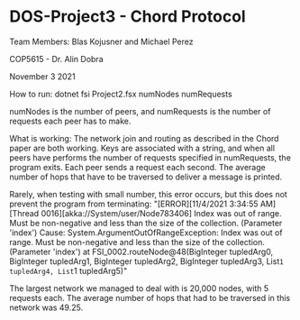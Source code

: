 # DOS-Project3 - Chord Protocol
Team Members: Blas Kojusner and Michael Perez

COP5615 - Dr. Alin Dobra

November 3 2021

How to run:
dotnet fsi Project2.fsx numNodes numRequests

numNodes is the number of peers, and numRequests is the number of requests each peer has to make. 

What is working:
The network join and routing as described in the Chord paper are both working. Keys are associated with a string, and when all peers have performs the number of requests specified in numRequests, the program exits. Each peer sends a request each second. The average number of hops that have to be traversed to deliver a message is printed. 

Rarely, when testing with small number, this error occurs, but this does not prevent the program from terminating:
"[ERROR][11/4/2021 3:34:55 AM][Thread 0016][akka://System/user/Node783406] Index was out of range. Must be non-negative and less than the size of the collection. (Parameter 'index')
Cause: System.ArgumentOutOfRangeException: Index was out of range. Must be non-negative and less than the size of the collection. (Parameter 'index')
   at FSI_0002.routeNode@48(BigInteger tupledArg0, BigInteger tupledArg1, BigInteger tupledArg2, BigInteger tupledArg3, List`1 tupledArg4, List`1 tupledArg5)"
   
The largest network we managed to deal with is 20,000 nodes, with 5 requests each. The average number of hops that had to be traversed in this network was 49.25.
